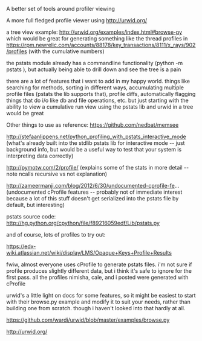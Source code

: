 A better set of tools around profiler viewing

A more full fledged profile viewer using http://urwid.org/

a tree view example:
http://urwid.org/examples/index.html#browse-py
which would be great for generating something like the thread profiles in https://rpm.newrelic.com/accounts/88178/key_transactions/8111/x_rays/902/profiles
(with the cumulative numbers)

the pstats module already has a commandline functionality (python -m pstats <profile file>), but actually being able to drill down and see the tree is a pain

there are a lot of features that i want to add in my happy world. things like searching for methods, sorting in different ways, accumulating multiple profile files (pstats the lib supports that), profile diffs, automatically flagging things that do i/o like db and file operations, etc.
but just starting with the ability to view a cumulative run view using the pstats lib and urwid in a tree 
would be great

Other things to use as reference: https://github.com/nedbat/memsee

http://stefaanlippens.net/python_profiling_with_pstats_interactive_mode (what's already built into the stdlib pstats lib for interactive mode -- just background info, but would be a useful way to test that your system is interpreting data correctly)

http://pymotw.com/2/profile/ (explains some of the stats in more detail -- note ncalls recursive vs not explanation)

http://zameermanji.com/blog/2012/6/30/undocumented-cprofile-fe... (undocumented cProfile features -- probably not of immediate interest because a lot of this stuff doesn't get serialized into the pstats file by default, but interesting)

pstats source code: http://hg.python.org/cpython/file/f89216059edf/Lib/pstats.py

and of course, lots of profiles to try out:

https://edx-wiki.atlassian.net/wiki/display/LMS/Opaque+Keys+Profile+Results

fwiw, almost everyone uses cProfile to generate pstats files. i'm not sure if profile produces slightly different data, but i think it's safe to ignore for the first pass. all the profiles nimisha, cale, and i posted were generated with cProfile

urwid's a little light on docs for some features, so it might be easiest to start with their browse.py example and modify it to suit your needs, rather than building one from scratch. though i haven't looked into that hardly at all.

https://github.com/wardi/urwid/blob/master/examples/browse.py

http://urwid.org/